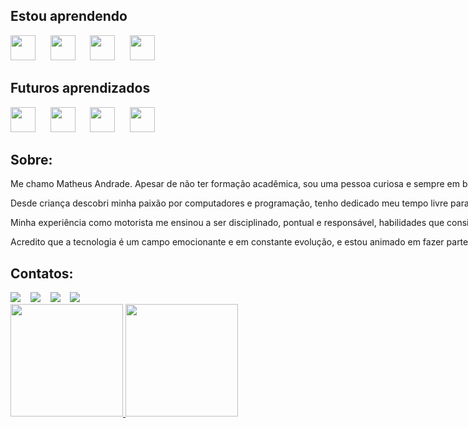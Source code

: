 ## Estou aprendendo

<img src="https://cdn.jsdelivr.net/gh/devicons/devicon/icons/lua/lua-original-wordmark.svg" width="40" height="40"/><nobr>&nbsp;&nbsp;&nbsp;&nbsp;&nbsp;
<img src="https://cdn.jsdelivr.net/gh/devicons/devicon/icons/html5/html5-original-wordmark.svg" width="40" height="40"/><nobr>&nbsp;&nbsp;&nbsp;&nbsp;&nbsp;
<img src="https://cdn.jsdelivr.net/gh/devicons/devicon/icons/css3/css3-original-wordmark.svg" width="40" height="40"/><nobr>&nbsp;&nbsp;&nbsp;&nbsp;&nbsp;
<img src="https://cdn.jsdelivr.net/gh/devicons/devicon/icons/javascript/javascript-original.svg" width="40" height="40"/><nobr>&nbsp;&nbsp;&nbsp;&nbsp;&nbsp;

## Futuros aprendizados

<img src="https://cdn.jsdelivr.net/gh/devicons/devicon/icons/csharp/csharp-original.svg" width="40" height="40"/><nobr>&nbsp;&nbsp;&nbsp;&nbsp;&nbsp;
<img src="https://cdn.jsdelivr.net/gh/devicons/devicon/icons/mongodb/mongodb-original-wordmark.svg" width="40" height="40"/><nobr>&nbsp;&nbsp;&nbsp;&nbsp;&nbsp;
<img src="https://cdn.jsdelivr.net/gh/devicons/devicon/icons/php/php-plain.svg" width="40" height="40"/><nobr>&nbsp;&nbsp;&nbsp;&nbsp;&nbsp;
<img src="https://cdn.jsdelivr.net/gh/devicons/devicon/icons/android/android-plain-wordmark.svg" width="40" height="40"/><nobr>&nbsp;&nbsp;&nbsp;&nbsp;&nbsp;

## Sobre:

Me chamo Matheus Andrade. Apesar de não ter formação acadêmica, sou uma pessoa curiosa e sempre em busca de conhecimento. Atualmente, trabalho como motorista, mas tenho um grande interesse em tecnologia e venho estudando para me desenvolver nessa área.

Desde criança descobri minha paixão por computadores e programação, tenho dedicado meu tempo livre para estudar e aprimorar minhas habilidades nessa área. Apesar de ser um iniciante, estou confiante em minhas habilidades e sei que com dedicação e empenho, posso me tornar um profissional bem-sucedido.

Minha experiência como motorista me ensinou a ser disciplinado, pontual e responsável, habilidades que considero fundamentais em qualquer carreira. Além disso, estou sempre em busca de novas oportunidades para crescer e me desenvolver.

Acredito que a tecnologia é um campo emocionante e em constante evolução, e estou animado em fazer parte desse universo. Meu objetivo é seguir aprendendo e evoluindo como profissional, buscando sempre me atualizar e me adaptar às mudanças do mercado.
  
## Contatos:

<div>
<a href="https://www.instagram.com/maat.andrade/" target="_blank"><img src="https://img.shields.io/badge/-Instagram-%23E4405F?style=for-the-badge&logo=instagram&logoColor=white" target="_blank"></a>&nbsp;&nbsp;&nbsp;
<a href="https://www.twitch.tv/mandrade" target="_blank"><img src="https://img.shields.io/badge/Twitch-9146FF?style=for-the-badge&logo=twitch&logoColor=white" target="_blank"></a>&nbsp;&nbsp;&nbsp;
<a href = "mailto:matandrade15@gmail.com"><img src="https://img.shields.io/badge/Gmail-D14836?style=for-the-badge&logo=gmail&logoColor=white" target="_blank"></a>&nbsp;&nbsp;&nbsp;
<a href="https://www.linkedin.com/in/matheus-andrade-293a74269/" target="_blank"><img src="https://img.shields.io/badge/-LinkedIn-%230077B5?style=for-the-badge&logo=linkedin&logoColor=white" target="_blank"></a>   &nbsp;&nbsp;&nbsp;
</div>

<div>
<a href="https://github.com/M-Andrade">
<img height="180em" src="https://github-readme-stats.vercel.app/api/top-langs/?username=M-Andrade&layout=compact&langs_count=7&theme=dracula"/>
<img height="180em" src="https://github-readme-stats.vercel.app/api?username=M-Andrade&show_icons=true&theme=dracula&include_all_commits=true&count_private=true"/>
</div>
